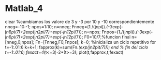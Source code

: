 # Matlab_4

clear
%cambiamos los valore de 3 y -3 por 10 y -10 correspondientemente
nneg=-10:-1;
npos=1:10;
n=nneg;
Fnneg=(1./(j*n*pi)).*(-3*exp(-j*n*6*pi/7)+2*exp(j*n*2*pi/7)+exp(-j*n*12*pi/7));
n=npos;
Fnpos=(1./(j*n*pi)).*(-3*exp(-j*n*6*pi/7)+2*exp(j*n*2*pi/7)+exp(-j*n*12*pi/7));
F0=10/7;%funcion final
n=[nneg,0,npos];
Fn=[Fnneg,F0,Fnpos];
k=0;
%inicializa un ciclo repetitivo
for t=-1:.01:6
k=k+1;
fapprox(k)=sum(Fn.*(exp(j*n*2*pi*t/7)));
end
% fin del ciclo
t=-1:.01:6;
fexact=4*(t<=3)-2*(t>=3);
plot(t,fapprox,t,fexact)
